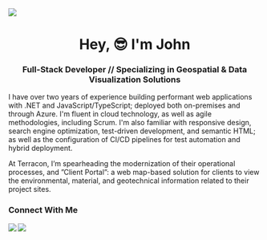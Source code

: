 <img src="https://alpha-centauri-production.s3.amazonaws.com/uploads/content/174/header_image/header.jpg" />

<h1 align="center">Hey, 😎 I'm John</h1>

<h3 align="center">Full-Stack Developer // Specializing in Geospatial & Data Visualization Solutions</h3>

I have over two years of experience building performant web applications with .NET and JavaScript/TypeScript; deployed both on-premises and through Azure. I'm fluent in cloud technology, as well as agile methodologies, including Scrum. I'm also familiar with responsive design, search engine optimization, test-driven development, and semantic HTML; as well as the configuration of CI/CD pipelines for test automation and hybrid deployment.

At Terracon, I’m spearheading the modernization of their operational processes, and
”Client Portal”: a web map-based solution for clients to view the environmental,
material, and geotechnical information related to their project sites.

<h3 align="left">Connect With Me</h3>
<a href="https://www.linkedin.com/in/john-radojevich/" target="blank" >
  <img align="left"  src="https://img.shields.io/badge/LinkedIn-0077B5?style=for-the-badge&logo=linkedin&logoColor=white" />
  </a>
<a href="https://hashnode.com/@johnathanradojevich" target="_blank">
    <img align="left"  src="https://img.shields.io/badge/Personal_Blog-2962FF?style=for-the-badge&logo=hashnode&logoColor=white" />
</a>
<br>
